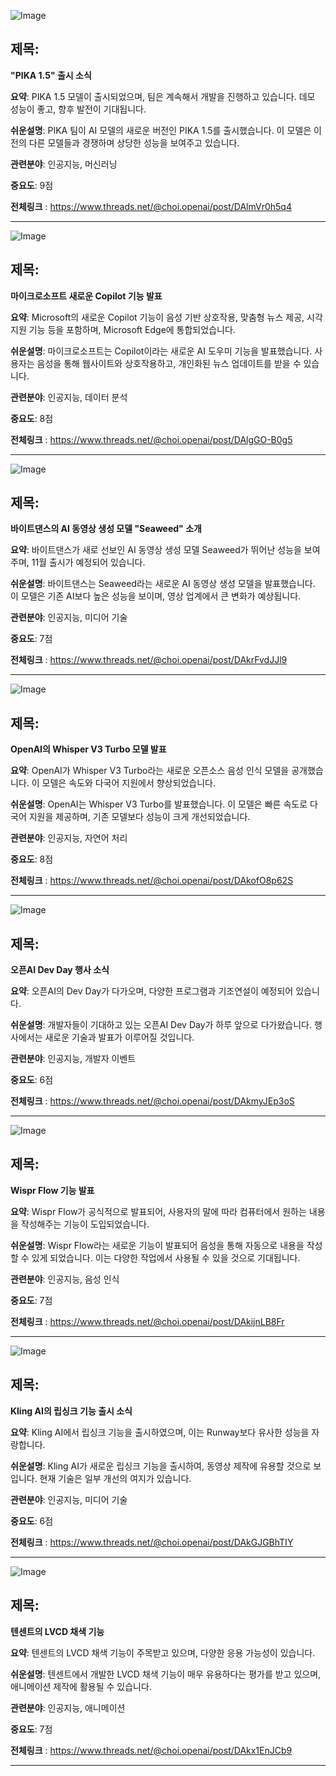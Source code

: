 ![Image](https://scontent-iad3-1.cdninstagram.com/v/t51.71878-15/461930422_2029328127520359_8637859157271984783_n.jpg?_nc_cat=101&ccb=1-7&_nc_sid=18de74&_nc_ohc=OgjvGkHCdIEQ7kNvgEIIYoa&_nc_ht=scontent-iad3-1.cdninstagram.com&edm=ACx9VUEEAAAA&_nc_gid=AE_KeNlVzaA1UDLr515x2Kq&oh=00_AYAPKg53OP-mbLLlXwEHDKpG2v6kfphrcju-7wlJEDfXRw&oe=67024F93)

## 제목:
**"PIKA 1.5" 출시 소식**

**요약**: PIKA 1.5 모델이 출시되었으며, 팀은 계속해서 개발을 진행하고 있습니다. 데모 성능이 좋고, 향후 발전이 기대됩니다.

**쉬운설명**: PIKA 팀이 AI 모델의 새로운 버전인 PIKA 1.5를 출시했습니다. 이 모델은 이전의 다른 모델들과 경쟁하며 상당한 성능을 보여주고 있습니다.

**관련분야**: 인공지능, 머신러닝

**중요도**: 9점

**전체링크** : https://www.threads.net/@choi.openai/post/DAlmVr0h5q4

---

![Image](https://scontent-iad3-1.cdninstagram.com/v/t51.29350-15/461822985_553237967377508_2586201089834897036_n.jpg?_nc_cat=110&ccb=1-7&_nc_sid=18de74&_nc_ohc=yu2DOhjZJcsQ7kNvgE15C3Z&_nc_ht=scontent-iad3-1.cdninstagram.com&edm=ACx9VUEEAAAA&_nc_gid=AE_KeNlVzaA1UDLr515x2Kq&oh=00_AYAs45dMII0r-x6bg9rLCAU-KnqcqPwgo5VhHma7wmLkCg&oe=67022CA8)

## 제목:
**마이크로소프트 새로운 Copilot 기능 발표**

**요약**: Microsoft의 새로운 Copilot 기능이 음성 기반 상호작용, 맞춤형 뉴스 제공, 시각 지원 기능 등을 포함하며, Microsoft Edge에 통합되었습니다.

**쉬운설명**: 마이크로소프트는 Copilot이라는 새로운 AI 도우미 기능을 발표했습니다. 사용자는 음성을 통해 웹사이트와 상호작용하고, 개인화된 뉴스 업데이트를 받을 수 있습니다.

**관련분야**: 인공지능, 데이터 분석

**중요도**: 8점

**전체링크** : https://www.threads.net/@choi.openai/post/DAlgGO-B0g5

---

![Image](https://scontent-iad3-1.cdninstagram.com/v/t51.71878-15/461423147_531133409495301_8099409788357295052_n.jpg?_nc_cat=108&ccb=1-7&_nc_sid=18de74&_nc_ohc=SCXHyt7QGwsQ7kNvgGCaFks&_nc_ht=scontent-iad3-1.cdninstagram.com&edm=ACx9VUEEAAAA&_nc_gid=AE_KeNlVzaA1UDLr515x2Kq&oh=00_AYDB4Cx62_ZXb2J__Mrvwy-c31XrDcMvVACwqRg9EYJVYQ&oe=67023ED6)

## 제목:
**바이트댄스의 AI 동영상 생성 모델 "Seaweed" 소개**

**요약**: 바이트댄스가 새로 선보인 AI 동영상 생성 모델 Seaweed가 뛰어난 성능을 보여주며, 11월 출시가 예정되어 있습니다.

**쉬운설명**: 바이트댄스는 Seaweed라는 새로운 AI 동영상 생성 모델을 발표했습니다. 이 모델은 기존 AI보다 높은 성능을 보이며, 영상 업계에서 큰 변화가 예상됩니다.

**관련분야**: 인공지능, 미디어 기술

**중요도**: 7점

**전체링크** : https://www.threads.net/@choi.openai/post/DAkrFvdJJl9

---

![Image](https://scontent-iad3-2.cdninstagram.com/v/t51.29350-15/461589118_990518199542786_3937919670907620169_n.jpg?_nc_cat=105&ccb=1-7&_nc_sid=18de74&_nc_ohc=4Rco9jJbzDQQ7kNvgHqGHWk&_nc_ht=scontent-iad3-2.cdninstagram.com&edm=ACx9VUEEAAAA&_nc_gid=AE_KeNlVzaA1UDLr515x2Kq&oh=00_AYDOv5XQNh9qQbn3NLKYVi56tC3xpIVGxAo207wnSrz-ew&oe=67023D4A)

## 제목:
**OpenAI의 Whisper V3 Turbo 모델 발표**

**요약**: OpenAI가 Whisper V3 Turbo라는 새로운 오픈소스 음성 인식 모델을 공개했습니다. 이 모델은 속도와 다국어 지원에서 향상되었습니다.

**쉬운설명**: OpenAI는 Whisper V3 Turbo를 발표했습니다. 이 모델은 빠른 속도로 다국어 지원을 제공하며, 기존 모델보다 성능이 크게 개선되었습니다.

**관련분야**: 인공지능, 자연어 처리

**중요도**: 8점

**전체링크** : https://www.threads.net/@choi.openai/post/DAkofO8p62S

---

![Image](https://scontent-iad3-2.cdninstagram.com/v/t51.71878-15/461750069_885366439796601_3481988889623406931_n.jpg?_nc_cat=100&ccb=1-7&_nc_sid=18de74&_nc_ohc=Mirl2jhO6dIQ7kNvgF0Jo1i&_nc_ht=scontent-iad3-2.cdninstagram.com&edm=ACx9VUEEAAAA&_nc_gid=AE_KeNlVzaA1UDLr515x2Kq&oh=00_AYCnzw__um3T_1LLUXkY1bKVsGA8Bxhdtix7KGEduBr96Q&oe=67022EF6)

## 제목:
**오픈AI Dev Day 행사 소식**

**요약**: 오픈AI의 Dev Day가 다가오며, 다양한 프로그램과 기조연설이 예정되어 있습니다.

**쉬운설명**: 개발자들이 기대하고 있는 오픈AI Dev Day가 하루 앞으로 다가왔습니다. 행사에서는 새로운 기술과 발표가 이루어질 것입니다.

**관련분야**: 인공지능, 개발자 이벤트

**중요도**: 6점

**전체링크** : https://www.threads.net/@choi.openai/post/DAkmyJEp3oS

---

![Image](https://scontent-iad3-1.cdninstagram.com/v/t51.71878-15/461318727_1035351021654970_2526348867994893365_n.jpg?_nc_cat=104&ccb=1-7&_nc_sid=18de74&_nc_ohc=OWfUuo1SS2oQ7kNvgHJi8WY&_nc_ht=scontent-iad3-1.cdninstagram.com&edm=ACx9VUEEAAAA&_nc_gid=AE_KeNlVzaA1UDLr515x2Kq&oh=00_AYC3PVeG5CMnToN1tK0sD3EXtLnNJQ6paC09XfI5fQbqxw&oe=67022903)

## 제목:
**Wispr Flow 기능 발표**

**요약**: Wispr Flow가 공식적으로 발표되어, 사용자의 말에 따라 컴퓨터에서 원하는 내용을 작성해주는 기능이 도입되었습니다.

**쉬운설명**: Wispr Flow라는 새로운 기능이 발표되어 음성을 통해 자동으로 내용을 작성할 수 있게 되었습니다. 이는 다양한 작업에서 사용될 수 있을 것으로 기대됩니다.

**관련분야**: 인공지능, 음성 인식

**중요도**: 7점

**전체링크** : https://www.threads.net/@choi.openai/post/DAkijnLB8Fr

---

![Image](https://scontent-iad3-2.cdninstagram.com/v/t51.71878-15/461705080_1620508228499903_2659776983191899767_n.jpg?_nc_cat=100&ccb=1-7&_nc_sid=18de74&_nc_ohc=fIxSnqaIYewQ7kNvgG1U5_2&_nc_ht=scontent-iad3-2.cdninstagram.com&edm=ACx9VUEEAAAA&_nc_gid=AE_KeNlVzaA1UDLr515x2Kq&oh=00_AYCLq3VwSb_-NgSiEc4IWkbd4LrvQtIgLGJP45lvZQ_eng&oe=67022FCB)

## 제목:
**Kling AI의 립싱크 기능 출시 소식**

**요약**: Kling AI에서 립싱크 기능을 출시하였으며, 이는 Runway보다 유사한 성능을 자랑합니다.

**쉬운설명**: Kling AI가 새로운 립싱크 기능을 출시하여, 동영상 제작에 유용할 것으로 보입니다. 현재 기술은 일부 개선의 여지가 있습니다.

**관련분야**: 인공지능, 미디어 기술

**중요도**: 6점

**전체링크** : https://www.threads.net/@choi.openai/post/DAkGJGBhTIY

---

![Image](https://scontent-iad3-1.cdninstagram.com/v/t51.71878-15/461622347_1066145298336412_525210894422188676_n.jpg?_nc_cat=102&ccb=1-7&_nc_sid=18de74&_nc_ohc=ERC4Qj7QTE4Q7kNvgG6UYg6&_nc_ht=scontent-iad3-1.cdninstagram.com&edm=ACx9VUEEAAAA&_nc_gid=AE_KeNlVzaA1UDLr515x2Kq&oh=00_AYCisQmyxac6Bp9eDxFX3mvtTXlB6pV71-I_pbBlAPwtUw&oe=67025117)

## 제목:
**텐센트의 LVCD 채색 기능**

**요약**: 텐센트의 LVCD 채색 기능이 주목받고 있으며, 다양한 응용 가능성이 있습니다.

**쉬운설명**: 텐센트에서 개발한 LVCD 채색 기능이 매우 유용하다는 평가를 받고 있으며, 애니메이션 제작에 활용될 수 있습니다.

**관련분야**: 인공지능, 애니메이션

**중요도**: 7점

**전체링크** : https://www.threads.net/@choi.openai/post/DAkx1EnJCb9

---